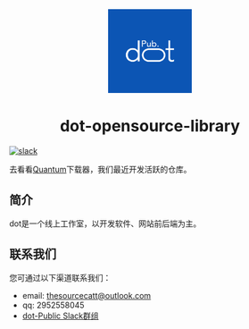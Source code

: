 <div align="center">
   <img width="150" src="/profile/dot-public.png" alt="logo"></br>
   <h1>dot-opensource-library</h1>
</div> 

[![slack](https://shields.io/badge/slack-dot--Public-blueviolet?logo=slack)](https://join.slack.com/t/dotpub/shared_invite/zt-1dcs5s41i-JEzPXJjfpRTn9gNd49Kk3A)

去看看[Quantum](https://github.com/dot-open/quantum)下载器，我们最近开发活跃的仓库。

## 简介

dot是一个线上工作室，以开发软件、网站前后端为主。

## 联系我们
您可通过以下渠道联系我们：

- email: thesourcecatt@outlook.com
- qq: 2952558045
- [dot-Public Slack群组](https://join.slack.com/t/dotpub/shared_invite/zt-1dcs5s41i-JEzPXJjfpRTn9gNd49Kk3A)

